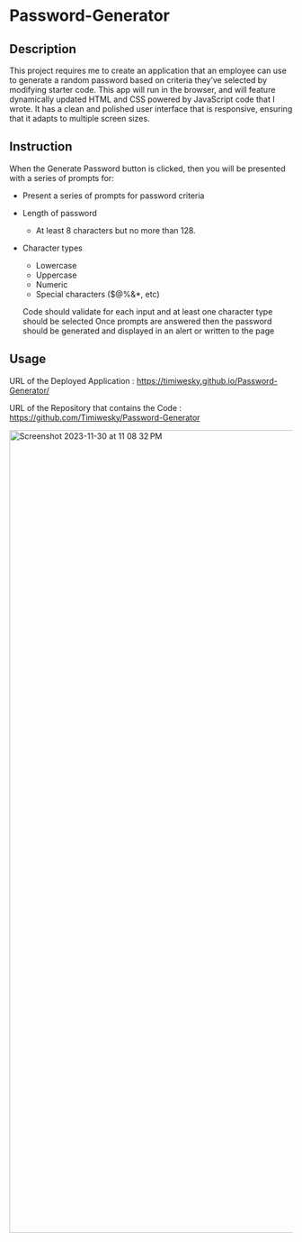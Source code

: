 # Password-Generator

## Description

This project requires me to create an application that an employee can use to generate a random password based on criteria they’ve selected by modifying starter code. This app will run in the browser, and will feature dynamically updated HTML and CSS powered by JavaScript code that I wrote. It has a clean and polished user interface that is responsive, ensuring that it adapts to multiple screen sizes.

## Instruction

When the Generate Password button is clicked, then you will be presented with a series of prompts for:

 * Present a series of prompts for password criteria
  * Length of password
     * At least 8 characters but no more than 128.
  * Character types
     * Lowercase
     * Uppercase
     * Numeric
     * Special characters ($@%&*, etc)

     Code should validate for each input and at least one character type should be selected
Once prompts are answered then the password should be generated and displayed in an alert or written to the page

## Usage

 URL of the Deployed Application : https://timiwesky.github.io/Password-Generator/

URL of the Repository that contains the Code : https://github.com/Timiwesky/Password-Generator


<img width="1425" alt="Screenshot 2023-11-30 at 11 08 32 PM" src="https://github.com/Timiwesky/Password-Generator/assets/115565053/5f532b5d-2f84-4966-9c1b-0063636cd4c9">


